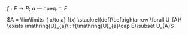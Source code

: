 $f: E\to R;\ a$ — пред. т. $E$

$A = \lim\limits_{ x\to a} f(x) \stackrel{def}\Leftrightarrow \forall U_{A}\  \exists \mathring{U}_{a}\ : f(\mathring{U}_{a}\cap E)\subset U_{A}$
